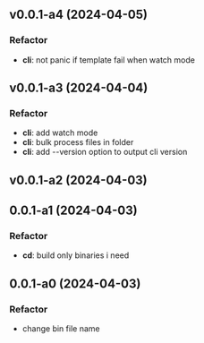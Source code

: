 ## v0.0.1-a4 (2024-04-05)

### Refactor

- **cli**: not panic if template fail when watch mode

## v0.0.1-a3 (2024-04-04)

### Refactor

- **cli**: add watch mode
- **cli**: bulk process files in folder
- **cli**: add --version option to output cli version

## v0.0.1-a2 (2024-04-03)

## 0.0.1-a1 (2024-04-03)

### Refactor

- **cd**: build only binaries i need

## 0.0.1-a0 (2024-04-03)

### Refactor

- change bin file name
